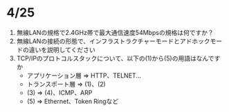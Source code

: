 # 4/25

1. 無線LANの規格で2.4GHz帯で最大通信速度54Mbpsの規格は何ですか？
1. 無線LANの接続の形態で、インフラストラクチャーモードとアドホックモードの違いを説明してください
1. TCP/IPのプロトコルスタックについて、以下の(1)から(5)の用語はなんですか
    - アプリケーション層 => HTTP、TELNET...
    - トランスポート層 => (1)、(2)
    - (3) => (4)、ICMP、ARP
    - (5) => Ethernet、Token Ringなど